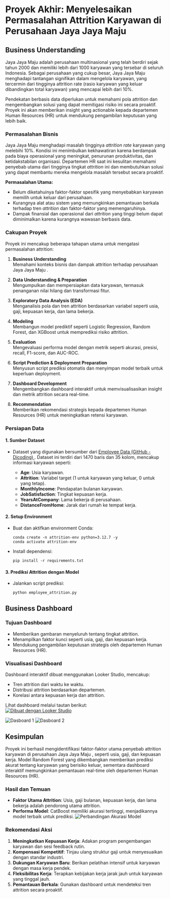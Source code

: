 # **Proyek Akhir: Menyelesaikan Permasalahan Attrition Karyawan di Perusahaan Jaya Jaya Maju**

## **Business Understanding**

Jaya Jaya Maju adalah perusahaan multinasional yang telah berdiri sejak tahun 2000 dan memiliki lebih dari 1000 karyawan yang tersebar di seluruh Indonesia. Sebagai perusahaan yang cukup besar, Jaya Jaya Maju menghadapi tantangan signifikan dalam mengelola karyawan, yang tercermin dari tingginya attrition rate (rasio karyawan yang keluar dibandingkan total karyawan) yang mencapai lebih dari 10%.

Pendekatan berbasis data diperlukan untuk memahami pola attrition dan mengembangkan solusi yang dapat memitigasi risiko ini secara proaktif. Proyek ini akan memberikan insight yang actionable kepada  departemen Human Resources (HR) untuk mendukung pengambilan keputusan yang lebih baik.

### **Permasalahan Bisnis**
Jaya Jaya Maju menghadapi masalah tingginya *attrition rate* karyawan yang melebihi 10%. Kondisi ini menimbulkan kekhawatiran karena berdampak pada biaya operasional yang meningkat, penurunan produktivitas, dan ketidakstabilan organisasi. Departemen HR saat ini kesulitan memahami penyebab utama dari tingginya tingkat *attrition* ini dan membutuhkan solusi yang dapat membantu mereka mengelola masalah tersebut secara proaktif.

**Permasalahan Utama:**
- Belum diketahuinya faktor-faktor spesifik yang menyebabkan karyawan memilih untuk keluar dari perusahaan.
- Kurangnya alat atau sistem yang memungkinkan pemantauan berkala terhadap tren *attrition* dan faktor-faktor yang memengaruhinya.
- Dampak finansial dan operasional dari *attrition* yang tinggi belum dapat diminimalkan karena kurangnya wawasan berbasis data.

### **Cakupan Proyek**

Proyek ini mencakup beberapa tahapan utama untuk mengatasi permasalahan attrition:

1. **Business Understanding**  
   Memahami konteks bisnis dan dampak attrition terhadap perusahaan Jaya Jaya Maju .

2. **Data Understanding & Preparation**  
   Mengumpulkan dan mempersiapkan data karyawan, termasuk penanganan nilai hilang dan transformasi fitur.

3. **Exploratory Data Analysis (EDA)**  
   Menganalisis pola dan tren attrition berdasarkan variabel seperti usia, gaji, kepuasan kerja, dan lama bekerja.

4. **Modeling**  
   Membangun model prediktif seperti Logistic Regression, Random Forest, dan XGBoost untuk memprediksi risiko attrition.

5. **Evaluation**  
   Mengevaluasi performa model dengan metrik seperti akurasi, presisi, recall, F1-score, dan AUC-ROC.

6. **Script Prediction & Deployment Preparation**  
   Menyusun script prediksi otomatis dan menyimpan model terbaik untuk keperluan deployment.

7. **Dashboard Development**  
   Mengembangkan dashboard interaktif untuk memvisualisasikan insight dan metrik attrition secara real-time.

8. **Recommendation**  
   Memberikan rekomendasi strategis kepada  departemen Human Resources (HR) untuk meningkatkan retensi karyawan.



### **Persiapan Data**

#### 1. Sumber Dataset

- Dataset yang digunakan bersumber dari [ Employee Data (GitHub - Dicoding) ](https://github.com/dicodingacademy/dicoding_dataset/blob/main/employee/employee_data.csv). Dataset ini terdiri dari 1470 baris dan 35 kolom, mencakup informasi karyawan seperti:

   - **Age**: Usia karyawan.
   - **Attrition**: Variabel target (1 untuk karyawan yang keluar, 0 untuk yang tetap).
   - **MonthlyIncome**: Pendapatan bulanan karyawan.
   - **JobSatisfaction**: Tingkat kepuasan kerja.
   - **YearsAtCompany**: Lama bekerja di perusahaan.
   - **DistanceFromHome**: Jarak dari rumah ke tempat kerja.


#### 2. Setup Environment

- Buat dan aktifkan environment Conda:
  ```
  conda create -n attrition-env python=3.12.7 -y
  conda activate attrition-env
  ```

- Install dependensi:
  ```
  pip install -r requirements.txt
  ```

#### 3. Prediksi Attrition dengan Model

- Jalankan script prediksi:
  ```
  python employee_attrition.py
  ```

## **Business Dashboard**

### **Tujuan Dashboard**

- Memberikan gambaran menyeluruh tentang tingkat attrition.
- Menampilkan faktor kunci seperti usia, gaji, dan kepuasan kerja.
- Mendukung pengambilan keputusan strategis oleh departemen Human Resources (HR).

### **Visualisasi Dashboard**

Dashboard interaktif dibuat menggunakan Looker Studio, mencakup:
- Tren attrition dari waktu ke waktu.
- Distribusi attrition berdasarkan departemen.
- Korelasi antara kepuasan kerja dan attrition.

Lihat dashboard melalui tautan berikut:  
[![Dibuat dengan Looker Studio](https://img.shields.io/badge/Dibuat%20dengan-Looker%20Studio-4285F4?style=for-the-badge&logo=googleanalytics&logoColor=white)](https://lookerstudio.google.com/reporting/ddad8308-d445-4228-9208-ce9471113627)

![Dasboard 1](./Image/dasboard1.png)
![Dasboard 2](./Image/dasboard2.png)

## **Kesimpulan**

Proyek ini berhasil mengidentifikasi faktor-faktor utama penyebab attrition karyawan di perusahaan Jaya Jaya Maju , seperti usia, gaji, dan kepuasan kerja. Model Random Forest yang dikembangkan memberikan prediksi akurat tentang karyawan yang berisiko keluar, sementara dashboard interaktif memungkinkan pemantauan real-time oleh departemen Human Resources (HR).

### **Hasil dan Temuan**
- **Faktor Utama Attrition**: Usia, gaji bulanan, kepuasan kerja, dan lama bekerja adalah pendorong utama attrition.
- **Performa Model**: CatBoost memiliki akurasi tertinggi, menjadikannya model terbaik untuk prediksi.
![Perbandingan Akurasi Model](./Image/model.png)


### **Rekomendasi Aksi**

1. **Meningkatkan Kepuasan Kerja**: Adakan program pengembangan karyawan dan sesi feedback rutin.
2. **Kompensasi Kompetitif**: Tinjau ulang struktur gaji untuk menyesuaikan dengan standar industri.
3. **Dukungan Karyawan Baru**: Berikan pelatihan intensif untuk karyawan dengan masa kerja pendek.
4. **Fleksibilitas Kerja**: Terapkan kebijakan kerja jarak jauh untuk karyawan yang tinggal jauh.
5. **Pemantauan Berkala**: Gunakan dashboard untuk mendeteksi tren attrition secara proaktif.


